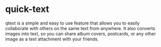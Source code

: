 # quick-text

qtext is a simple and easy to use feature that allows you to easily collaborate with others on the same text from anywhere. It also converts images into text, so you can share album covers, postcards, or any other image as a text attachment with your friends.
